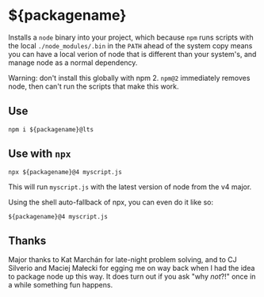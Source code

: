 ${packagename}
========

Installs a `node` binary into your project, which because `npm` runs scripts with the local `./node_modules/.bin` in the `PATH` ahead of the system copy means you can have a local verion of node that is different than your system's, and manage node as a normal dependency.

Warning: don't install this globally with npm 2. `npm@2` immediately removes node, then can't run the scripts that make this work.

Use
---

```
npm i ${packagename}@lts
```

Use with `npx`
--------------

```
npx ${packagename}@4 myscript.js
```

This will run `myscript.js` with the latest version of node from the v4 major.

Using the shell auto-fallback of npx, you can even do it like so:


```
${packagename}@4 myscript.js
```

Thanks
------

Major thanks to Kat Marchán for late-night problem solving, and to CJ Silverio and Maciej Małecki for egging me on way back when I had the idea to package node up this way. It does turn out if you ask "why _not_?!" once in a while something fun happens.
